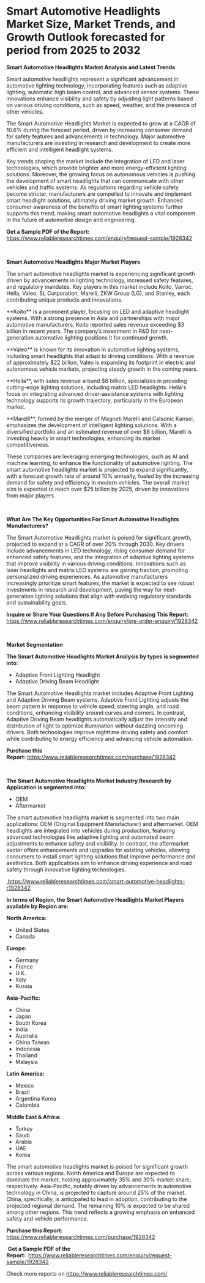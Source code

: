 <p><h1>Smart Automotive Headlights Market Size, Market Trends, and Growth Outlook forecasted for period from 2025 to 2032</h1></p><p><strong>Smart Automotive Headlights Market Analysis and Latest Trends</strong></p>
<p><p>Smart automotive headlights represent a significant advancement in automotive lighting technology, incorporating features such as adaptive lighting, automatic high beam control, and advanced sensor systems. These innovations enhance visibility and safety by adjusting light patterns based on various driving conditions, such as speed, weather, and the presence of other vehicles. </p><p>The Smart Automotive Headlights Market is expected to grow at a CAGR of 10.6% during the forecast period, driven by increasing consumer demand for safety features and advancements in technology. Major automotive manufacturers are investing in research and development to create more efficient and intelligent headlight systems. </p><p>Key trends shaping the market include the integration of LED and laser technologies, which provide brighter and more energy-efficient lighting solutions. Moreover, the growing focus on autonomous vehicles is pushing the development of smart headlights that can communicate with other vehicles and traffic systems. As regulations regarding vehicle safety become stricter, manufacturers are compelled to innovate and implement smart headlight solutions, ultimately driving market growth. Enhanced consumer awareness of the benefits of smart lighting systems further supports this trend, making smart automotive headlights a vital component in the future of automotive design and engineering.</p></p>
<p><strong>Get a Sample PDF of the Report:&nbsp;</strong> <a href="https://www.reliableresearchtimes.com/enquiry/request-sample/1928342?utm_campaign=1558&utm_medium=2&utm_source=Github&utm_content=ia&utm_term=15012025&utm_id=smart-automotive-headlights">https://www.reliableresearchtimes.com/enquiry/request-sample/1928342</a></p>
<p>&nbsp;</p>
<p><strong>Smart Automotive Headlights Major Market Players</strong></p>
<p><p>The smart automotive headlights market is experiencing significant growth driven by advancements in lighting technology, increased safety features, and regulatory mandates. Key players in this market include Koito, Varroc, Hella, Valeo, SL Corporation, Marelli, ZKW Group (LG), and Stanley, each contributing unique products and innovations.</p><p>**Koito** is a prominent player, focusing on LED and adaptive headlight systems. With a strong presence in Asia and partnerships with major automotive manufacturers, Koito reported sales revenue exceeding $3 billion in recent years. The company’s investment in R&D for next-generation automotive lighting positions it for continued growth.</p><p>**Valeo** is known for its innovation in automotive lighting systems, including smart headlights that adapt to driving conditions. With a revenue of approximately $22 billion, Valeo is expanding its footprint in electric and autonomous vehicle markets, projecting steady growth in the coming years.</p><p>**Hella**, with sales revenue around $8 billion, specializes in providing cutting-edge lighting solutions, including matrix LED headlights. Hella's focus on integrating advanced driver-assistance systems with lighting technology supports its growth trajectory, particularly in the European market.</p><p>**Marelli**, formed by the merger of Magneti Marelli and Calsonic Kansei, emphasizes the development of intelligent lighting solutions. With a diversified portfolio and an estimated revenue of over $8 billion, Marelli is investing heavily in smart technologies, enhancing its market competitiveness.</p><p>These companies are leveraging emerging technologies, such as AI and machine learning, to enhance the functionality of automotive lighting. The smart automotive headlights market is projected to expand significantly, with a forecast growth rate of around 10% annually, fueled by the increasing demand for safety and efficiency in modern vehicles. The overall market size is expected to reach over $25 billion by 2025, driven by innovations from major players.</p></p>
<p>&nbsp;</p>
<p><strong>What Are The Key Opportunities For Smart Automotive Headlights Manufacturers?</strong></p>
<p><p>The Smart Automotive Headlights market is poised for significant growth, projected to expand at a CAGR of over 20% through 2030. Key drivers include advancements in LED technology, rising consumer demand for enhanced safety features, and the integration of adaptive lighting systems that improve visibility in various driving conditions. Innovations such as laser headlights and matrix LED systems are gaining traction, promoting personalized driving experiences. As automotive manufacturers increasingly prioritize smart features, the market is expected to see robust investments in research and development, paving the way for next-generation lighting solutions that align with evolving regulatory standards and sustainability goals.</p></p>
<p><strong>Inquire or Share Your Questions If Any Before Purchasing This Report:</strong> <a href="https://www.reliableresearchtimes.com/enquiry/pre-order-enquiry/1928342?utm_campaign=1558&utm_medium=2&utm_source=Github&utm_content=ia&utm_term=15012025&utm_id=smart-automotive-headlights">https://www.reliableresearchtimes.com/enquiry/pre-order-enquiry/1928342</a></p>
<p>&nbsp;</p>
<p><strong>Market Segmentation</strong></p>
<p><strong>The Smart Automotive Headlights Market Analysis by types is segmented into:</strong></p>
<p><ul><li>Adaptive Front Lighting Headlight</li><li>Adaptive Driving Beam Headlight</li></ul></p>
<p><p>The Smart Automotive Headlights market includes Adaptive Front Lighting and Adaptive Driving Beam systems. Adaptive Front Lighting adjusts the beam pattern in response to vehicle speed, steering angle, and road conditions, enhancing visibility around curves and corners. In contrast, Adaptive Driving Beam headlights automatically adjust the intensity and distribution of light to optimize illumination without dazzling oncoming drivers. Both technologies improve nighttime driving safety and comfort while contributing to energy efficiency and advancing vehicle automation.</p></p>
<p><strong>Purchase this Report:&nbsp;</strong><a href="https://www.reliableresearchtimes.com/purchase/1928342?utm_campaign=1558&utm_medium=2&utm_source=Github&utm_content=ia&utm_term=15012025&utm_id=smart-automotive-headlights">https://www.reliableresearchtimes.com/purchase/1928342</a></p>
<p>&nbsp;</p>
<p><strong>The Smart Automotive Headlights Market Industry Research by Application is segmented into:</strong></p>
<p><ul><li>OEM</li><li>Aftermarket</li></ul></p>
<p><p>The smart automotive headlights market is segmented into two main applications: OEM (Original Equipment Manufacturer) and aftermarket. OEM headlights are integrated into vehicles during production, featuring advanced technologies like adaptive lighting and automated beam adjustments to enhance safety and visibility. In contrast, the aftermarket sector offers enhancements and upgrades for existing vehicles, allowing consumers to install smart lighting solutions that improve performance and aesthetics. Both applications aim to enhance driving experience and road safety through innovative lighting technologies.</p></p>
<p><a href="https://www.reliableresearchtimes.com/smart-automotive-headlights-r1928342?utm_campaign=1558&utm_medium=2&utm_source=Github&utm_content=ia&utm_term=15012025&utm_id=smart-automotive-headlights">&nbsp;https://www.reliableresearchtimes.com/smart-automotive-headlights-r1928342</a></p>
<p><strong>In terms of Region, the Smart Automotive Headlights Market Players available by Region are:</strong></p>
<p>
    <p> <strong> North America: </strong>
        <ul>
            <li>United States</li>
            <li>Canada</li>
        </ul>
        </p> 
    <p> <strong> Europe: </strong>
        <ul>
            <li>Germany</li>
            <li>France</li>
            <li>U.K.</li>
            <li>Italy</li>
            <li>Russia</li>
        </ul>
        </p> 
    <p> <strong> Asia-Pacific: </strong>
        <ul>
            <li>China</li>
            <li>Japan</li>
            <li>South Korea</li>
            <li>India</li>
            <li>Australia</li>
            <li>China Taiwan</li>
            <li>Indonesia</li>
            <li>Thailand</li>
            <li>Malaysia</li>
        </ul>
        </p> 
    <p> <strong> Latin America: </strong>
        <ul>
            <li>Mexico</li>
            <li>Brazil</li>
            <li>Argentina Korea</li>
            <li>Colombia</li>
        </ul>
        </p> 
    <p> <strong> Middle East & Africa: </strong>
        <ul>
            <li>Turkey</li>
            <li>Saudi</li>
            <li>Arabia</li>
            <li>UAE</li>
            <li>Korea</li>
        </ul>
    </p>
    </p>
<p><p>The smart automotive headlights market is poised for significant growth across various regions. North America and Europe are expected to dominate the market, holding approximately 35% and 30% market share, respectively. Asia-Pacific, notably driven by advancements in automotive technology in China, is projected to capture around 25% of the market. China, specifically, is anticipated to lead in adoption, contributing to the projected regional demand. The remaining 10% is expected to be shared among other regions. This trend reflects a growing emphasis on enhanced safety and vehicle performance.</p></p>
<p><strong>Purchase this Report: </strong><a href="https://www.reliableresearchtimes.com/purchase/1928342?utm_campaign=1558&utm_medium=2&utm_source=Github&utm_content=ia&utm_term=15012025&utm_id=smart-automotive-headlights">https://www.reliableresearchtimes.com/purchase/1928342</a></p>
<p>&nbsp;<strong>Get a Sample PDF of the Report:&nbsp;&nbsp;</strong><a href="https://www.reliableresearchtimes.com/enquiry/request-sample/1928342?utm_campaign=1558&utm_medium=2&utm_source=Github&utm_content=ia&utm_term=15012025&utm_id=smart-automotive-headlights">https://www.reliableresearchtimes.com/enquiry/request-sample/1928342</a></p>
<p><strong></strong></p>
<p>Check more reports on <a href="https://www.reliableresearchtimes.com/?utm_campaign=1558&utm_medium=2&utm_source=Github&utm_content=ia&utm_term=15012025&utm_id=smart-automotive-headlights">https://www.reliableresearchtimes.com/</a></p>